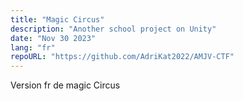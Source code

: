 ```yaml
---
title: "Magic Circus"
description: "Another school project on Unity"
date: "Nov 30 2023"
lang: "fr"
repoURL: "https://github.com/AdriKat2022/AMJV-CTF"
---
```



Version fr de magic Circus